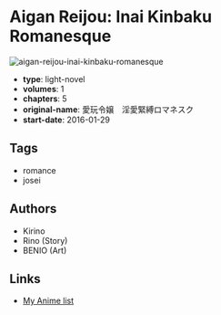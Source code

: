 # Aigan Reijou: Inai Kinbaku Romanesque

![aigan-reijou-inai-kinbaku-romanesque](https://cdn.myanimelist.net/images/manga/1/197890.jpg)

-   **type**: light-novel
-   **volumes**: 1
-   **chapters**: 5
-   **original-name**: 愛玩令嬢　淫愛緊縛ロマネスク
-   **start-date**: 2016-01-29

## Tags

-   romance
-   josei

## Authors

-   Kirino
-   Rino (Story)
-   BENIO (Art)

## Links

-   [My Anime list](https://myanimelist.net/manga/108050/Aigan_Reijou__Inai_Kinbaku_Romanesque)

